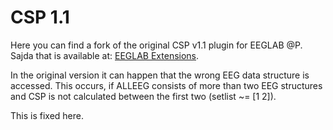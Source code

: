 # CSP 1.1
Here you can find a fork of the original CSP v1.1 plugin for EEGLAB @P. Sajda that is available at: [EEGLAB Extensions](https://sccn.ucsd.edu/wiki/EEGLAB_Extensions).

In the original version it can happen that the wrong EEG data structure is accessed. 
This occurs, if ALLEEG consists of more than two EEG structures and CSP is not calculated between the first two (setlist ~= [1 2]).

This is fixed here.
